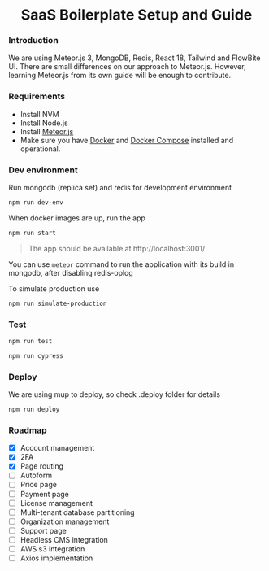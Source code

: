 <h1 align="center">
  SaaS Boilerplate Setup and Guide
</h1>

### Introduction
We are using Meteor.js 3, MongoDB, Redis, React 18, Tailwind and FlowBite UI.
There are small differences on our approach to Meteor.js. However, learning Meteor.js from its own guide will be
enough to contribute.

### Requirements
- Install NVM
- Install Node.js
- Install [Meteor.js](https://www.meteor.com/developers/install)
- Make sure you have [Docker](https://docs.docker.com/install) and [Docker Compose](https://docs.docker.com/compose/install/) installed and operational.

### Dev environment
Run mongodb (replica set) and redis for development environment

```bash 
npm run dev-env
```

When docker images are up, run the app

```bash 
npm run start
```

> The app should be available at  http://localhost:3001/

You can use `meteor` command to run the application with its build in mongodb, after disabling redis-oplog

To simulate production use

```bash 
npm run simulate-production
```

### Test
```bash 
npm run test
```

```bash 
npm run cypress
```

### Deploy
We are using mup to deploy, so check .deploy folder for details

```bash 
npm run deploy
```

### Roadmap
- [x] Account management
- [x] 2FA
- [x] Page routing
- [ ] Autoform
- [ ] Price page
- [ ] Payment page
- [ ] License management 
- [ ] Multi-tenant database partitioning
- [ ] Organization management
- [ ] Support page
- [ ] Headless CMS integration
- [ ] AWS s3 integration
- [ ] Axios implementation
